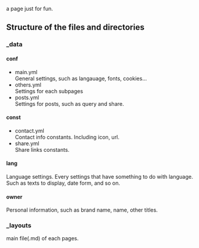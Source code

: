 a page just for fun.


## Structure of the files and directories
### \_data
#### conf
- main.yml <br>
General settings, such as langauage, fonts, cookies...
- others.yml <br>
Settings for each subpages
- posts.yml <br>
Settings for posts, such as query and share.

#### const
- contact.yml <br>
Contact info constants. Including icon, url.
- share.yml <br>
Share links constants.

#### lang
Language settings. Every settings that have something to do with language.
Such as texts to display, date form, and so on.

#### owner
Personal information, such as brand name, name, other titles.

### \_layouts
main file(.md) of each pages.
